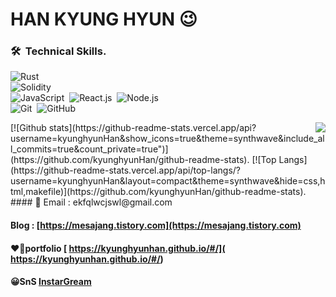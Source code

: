 # HAN KYUNG HYUN 😉
###  🛠 &nbsp;Technical Skills. 
![Rust](https://img.shields.io/badge/-Rust-05122A?style=flat&logo=rust)&nbsp;\
![Solidity](https://img.shields.io/badge/-Solidity-05122A?style=flat&logo=solidity&logoColor=563D7C)&nbsp;\
![JavaScript](https://img.shields.io/badge/-JavaScript-05122A?style=flat&logo=javascript)&nbsp;
![React.js](https://img.shields.io/badge/-React.js-05122A?style=flat&logo=React.js)&nbsp;
![Node.js](https://img.shields.io/badge/-Node.js-05122A?style=flat&logo=node.js)&nbsp;\
![Git](https://img.shields.io/badge/-Git-05122A?style=flat&logo=git)&nbsp;
![GitHub](https://img.shields.io/badge/-GitHub-05122A?style=flat&logo=github)&nbsp;
<br/>
  
<img align='right' src="http://mazassumnida.wtf/api/v2/generate_badge?boj=hkh3045">   
[![Github stats](https://github-readme-stats.vercel.app/api?        username=kyunghyunHan&show_icons=true&theme=synthwave&include_all_commits=true&count_private=true")](https://github.com/kyunghyunHan/github-readme-stats). 
[![Top Langs](https://github-readme-stats.vercel.app/api/top-langs/?username=kyunghyunHan&layout=compact&theme=synthwave&hide=css,html,makefile)](https://github.com/kyunghyunHan/github-readme-stats). 
#### 📧 Email : ekfqlwcjswl@gmail.com    
   
 #### Blog : [https://mesajang.tistory.com](https://mesajang.tistory.com)
 
 
#### ❤️‍🔥portfolio [ https://kyunghyunhan.github.io/#/]( https://kyunghyunhan.github.io/#/)

#### 😀SnS [InstarGream]( https://www.instagram.com/hyun2994/)
  
